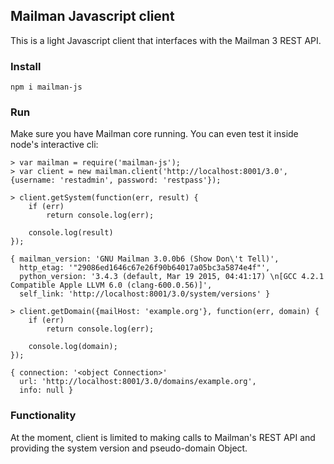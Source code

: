 ## Mailman Javascript client

This is a light Javascript client that interfaces with the Mailman 3 REST API.

### Install
    npm i mailman-js

### Run
Make sure you have Mailman core running. You can even test it inside node's interactive cli:

    > var mailman = require('mailman-js');
    > var client = new mailman.client('http://localhost:8001/3.0', {username: 'restadmin', password: 'restpass'});

    > client.getSystem(function(err, result) {
        if (err)
            return console.log(err);

        console.log(result)
    });

    { mailman_version: 'GNU Mailman 3.0.0b6 (Show Don\'t Tell)',
      http_etag: '"29086ed1646c67e26f90b64017a05bc3a5874e4f"',
      python_version: '3.4.3 (default, Mar 19 2015, 04:41:17) \n[GCC 4.2.1 Compatible Apple LLVM 6.0 (clang-600.0.56)]',
      self_link: 'http://localhost:8001/3.0/system/versions' }

    > client.getDomain({mailHost: 'example.org'}, function(err, domain) {
        if (err)
            return console.log(err);

        console.log(domain);
    });

    { connection: '<object Connection>'
      url: 'http://localhost:8001/3.0/domains/example.org',
      info: null }
    
### Functionality
At the moment, client is limited to making calls to Mailman's REST API and providing the system version and pseudo-domain Object.

